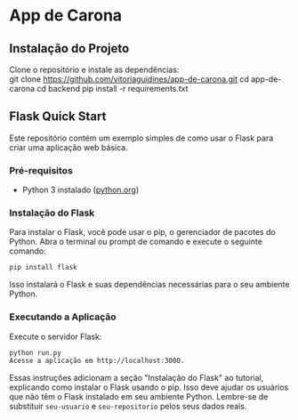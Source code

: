 # App de Carona

## Instalação do Projeto

Clone o repositório e instale as dependências:   
git clone https://github.com/vitoriaguidines/app-de-carona.git
cd app-de-carona
cd backend
pip install -r requirements.txt

## Flask Quick Start

Este repositório contém um exemplo simples de como usar o Flask para criar uma aplicação web básica.

### Pré-requisitos

- Python 3 instalado ([python.org](https://www.python.org/downloads/))

### Instalação do Flask

Para instalar o Flask, você pode usar o pip, o gerenciador de pacotes do Python. Abra o terminal ou prompt de comando e execute o seguinte comando:

```bash
pip install flask
```
Isso instalará o Flask e suas dependências necessárias para o seu ambiente Python.


### Executando a Aplicação
Execute o servidor Flask:

```bash
python run.py
Acesse a aplicação em http://localhost:3000.
```

Essas instruções adicionam a seção "Instalação do Flask" ao tutorial, explicando como instalar o Flask usando o pip. Isso deve ajudar os usuários que não têm o Flask instalado em seu ambiente Python. Lembre-se de substituir `seu-usuario` e `seu-repositorio` pelos seus dados reais.


